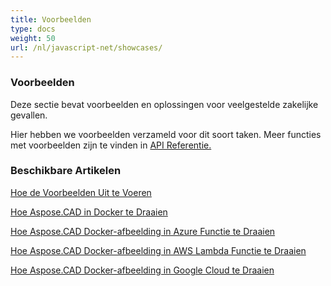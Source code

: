 ```yaml
---
title: Voorbeelden
type: docs
weight: 50
url: /nl/javascript-net/showcases/
---
```


### **Voorbeelden**
Deze sectie bevat voorbeelden en oplossingen voor veelgestelde zakelijke gevallen.

Hier hebben we voorbeelden verzameld voor dit soort taken. Meer functies met voorbeelden zijn te vinden in [API Referentie.](https://apireference.aspose.com/cad/net)
### **Beschikbare Artikelen**

[Hoe de Voorbeelden Uit te Voeren](/nl/cad/net/how-to-run-the-examples/)

[Hoe Aspose.CAD in Docker te Draaien](/nl/cad/net/how-to-run-aspose-cad-in-docker/)

[Hoe Aspose.CAD Docker-afbeelding in Azure Functie te Draaien](/nl/cad/net/how-to-run-aspose-cad-docker-image-in-azure-function/) 

[Hoe Aspose.CAD Docker-afbeelding in AWS Lambda Functie te Draaien](/nl/cad/net/how-to-run-aspose-cad-docker-image-in-aws-lambda-function/)

[Hoe Aspose.CAD Docker-afbeelding in Google Cloud te Draaien](/nl/cad/net/how-to-run-aspose-cad-docker-image-in-google-cloud/)
